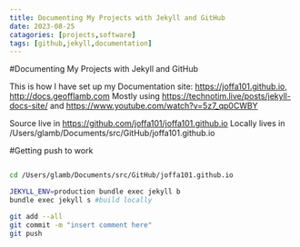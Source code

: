 ```yaml
---
title: Documenting My Projects with Jekyll and GitHub 
date: 2023-08-25
catagories: [projects,software]
tags: [github,jekyll,documentation]
---
```



#Documenting My Projects with Jekyll and GitHub 

This is how I have set up my Documentation site: https://joffa101.github.io, http://docs.geofflamb.com
Mostly using https://technotim.live/posts/jekyll-docs-site/ and https://www.youtube.com/watch?v=5z7_qp0CWBY

Source live in https://github.com/joffa101/joffa101.github.io
Locally lives in /Users/glamb/Documents/src/GitHub/joffa101.github.io

#Getting push to work

```bash

cd /Users/glamb/Documents/src/GitHub/joffa101.github.io

JEKYLL_ENV=production bundle exec jekyll b
bundle exec jekyll s #build locally

git add --all
git commit -m "insert comment here"
git push


```

